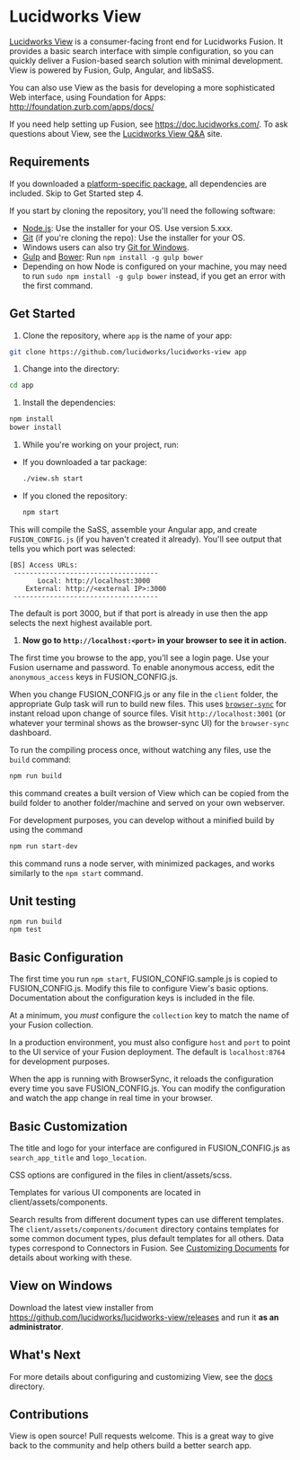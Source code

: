 # Lucidworks View
  [Lucidworks View](https://lucidworks.com/products/view/) is a consumer-facing front end for Lucidworks Fusion.  It provides a basic search interface with simple configuration, so you can quickly deliver a Fusion-based search solution with minimal development.  View is powered by Fusion, Gulp, Angular, and libSaSS.

  You can also use View as the basis for developing a more sophisticated Web interface, using Foundation for Apps: http://foundation.zurb.com/apps/docs/

  If you need help setting up Fusion, see https://doc.lucidworks.com/.  To ask questions about View, see the [Lucidworks View Q&A](https://support.lucidworks.com/hc/en-us/community/topics/200922728-Lucidworks-View-Q-A) site.

## Requirements

If you downloaded a [platform-specific package](https://github.com/lucidworks/lucidworks-view/releases), all dependencies are included. Skip to Get Started step 4.

If you start by cloning the repository, you'll need the following software:

- [Node.js](http://nodejs.org): Use the installer for your OS. Use version 5.xxx.
- [Git](http://git-scm.com/downloads) (if you're cloning the repo): Use the installer for your OS.
- Windows users can also try [Git for Windows](http://git-for-windows.github.io/).
- [Gulp](http://gulpjs.com/) and [Bower](http://bower.io): Run `npm install -g gulp bower`
- Depending on how Node is configured on your machine, you may need to run `sudo npm install -g gulp bower` instead, if you get an error with the first command.

## Get Started

1. Clone the repository, where `app` is the name of your app:

  ```bash
  git clone https://github.com/lucidworks/lucidworks-view app
  ```

1. Change into the directory:

  ```bash
  cd app
  ```

1. Install the dependencies:

  ```bash
  npm install
  bower install
  ```

1. While you're working on your project, run:

  * If you downloaded a tar package:

    ```bash
    ./view.sh start
    ```

  * If you cloned the repository:

    ```bash
    npm start
    ```

  This will compile the SaSS, assemble your Angular app, and create `FUSION_CONFIG.js` (if you haven't created it already).  You'll see output that tells you which port was selected:

  ```
  [BS] Access URLs:
   ------------------------------------
         Local: http://localhost:3000
      External: http://<external IP>:3000
   ------------------------------------
   ```

   The default is port 3000, but if that port is already in use then the app selects the next highest available port.

1. **Now go to `http://localhost:<port>` in your browser to see it in action.**

  The first time you browse to the app, you'll see a login page.  Use your Fusion username and password.  To enable anonymous access, edit the `anonymous_access` keys in FUSION_CONFIG.js.

  When you change FUSION_CONFIG.js or any file in the `client` folder, the appropriate Gulp task will run to build new files. This uses [`browser-sync`](https://www.browsersync.io/) for instant reload upon change of source files. Visit `http://localhost:3001` (or whatever your terminal shows as the browser-sync UI) for the `browser-sync` dashboard.

To run the compiling process once, without watching any files, use the `build` command:
```bash
npm run build
```
this command creates a built version of View which can be copied from the build folder to another folder/machine and served on your own webserver.

For development purposes, you can develop without a minified build by using the command
```bash
npm run start-dev
```

this command runs a node server, with minimized packages, and works similarly to  the `npm start` command.

## Unit testing

```
npm run build
npm test
```

## Basic Configuration

The first time you run `npm start`, FUSION_CONFIG.sample.js is copied to FUSION_CONFIG.js.  Modify this file to configure View's basic options.  Documentation about the configuration keys is included in the file.

At a minimum, you _must_ configure the `collection` key to match the name of your Fusion collection.

In a production environment, you must also configure `host` and `port` to point to the UI service of your Fusion deployment.  The default is `localhost:8764` for development purposes.

When the app is running with BrowserSync, it reloads the configuration every time you save FUSION_CONFIG.js.  You can modify the configuration and watch the app change in real time in your browser.

## Basic Customization

The title and logo for your interface are configured in FUSION_CONFIG.js as `search_app_title` and `logo_location`.

CSS options are configured in the files in client/assets/scss.

Templates for various UI components are located in client/assets/components.

Search results from different document types can use different templates.  The `client/assets/components/document` directory contains templates for some common document types, plus default templates for all others.  Data types correspond to Connectors in Fusion.  See [Customizing Documents](docs/Customizing_Documents.md) for details about working with these.

## View on Windows

  Download the latest view installer from <https://github.com/lucidworks/lucidworks-view/releases> and run it **as an administrator**.

## What's Next

For more details about configuring and customizing View, see the [docs](docs/) directory.

## Contributions

View is open source! Pull requests welcome. This is a great way to give back to the community and help others build a better search app.
